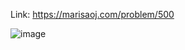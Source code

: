 Link: https://marisaoj.com/problem/500

![image](https://github.com/user-attachments/assets/d6873f15-f3d0-4bf5-bc1e-af9be6bab17b)
